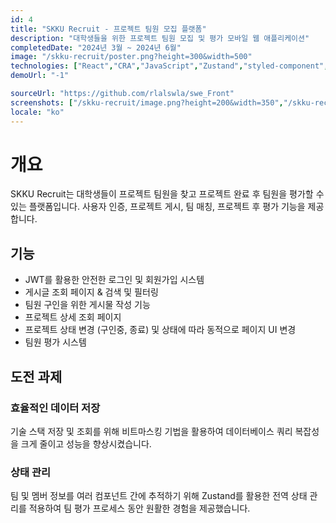 ```yaml
---
id: 4
title: "SKKU Recruit - 프로젝트 팀원 모집 플랫폼"
description: "대학생들을 위한 프로젝트 팀원 모집 및 평가 모바일 웹 애플리케이션"
completedDate: "2024년 3월 ~ 2024년 6월"
image: "/skku-recruit/poster.png?height=300&width=500"
technologies: ["React","CRA","JavaScript","Zustand","styled-component","Axios","Express"]
demoUrl: "-1"

sourceUrl: "https://github.com/rlalswla/swe_Front"
screenshots: ["/skku-recruit/image.png?height=200&width=350","/skku-recruit/image copy.png?height=200&width=350","/skku-recruit/image copy 3.png?height=200&width=350","/skku-recruit/image copy 2.png?height=200&width=350","/skku-recruit/image copy 5.png?height=200&width=350"]
locale: "ko"
---
```


# 개요

SKKU Recruit는 대학생들이 프로젝트 팀원을 찾고 프로젝트 완료 후 팀원을 평가할 수 있는 플랫폼입니다. 사용자 인증, 프로젝트 게시, 팀 매칭, 프로젝트 후 평가 기능을 제공합니다.

## 기능

- JWT를 활용한 안전한 로그인 및 회원가입 시스템
- 게시글 조회 페이지 & 검색 및 필터링
- 팀원 구인을 위한 게시물 작성 기능
- 프로젝트 상세 조회 페이지
- 프로젝트 상태 변경 (구인중, 종료) 및 상태에 따라 동적으로 페이지 UI 변경
- 팀원 평가 시스템

## 도전 과제


### 효율적인 데이터 저장

기술 스택 저장 및 조회를 위해 비트마스킹 기법을 활용하여 데이터베이스 쿼리 복잡성을 크게 줄이고 성능을 향상시켰습니다.


### 상태 관리

팀 및 멤버 정보를 여러 컴포넌트 간에 추적하기 위해 Zustand를 활용한 전역 상태 관리를 적용하여 팀 평가 프로세스 동안 원활한 경험을 제공했습니다.

  